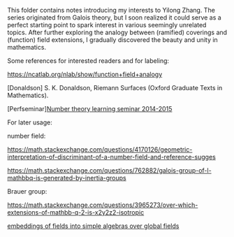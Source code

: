 This folder contains notes introducing my interests to Yilong Zhang. The series originated from Galois theory, but I soon realized it could serve as a perfect starting point to spark interest in various seemingly unrelated topics. After further exploring the analogy between (ramified) coverings and (function) field extensions, I gradually discovered the beauty and unity in mathematics.

Some references for interested readers and for labeling:

https://ncatlab.org/nlab/show/function+field+analogy

\[Donaldson\] S. K. Donaldson, Riemann Surfaces (Oxford Graduate Texts in Mathematics).

\[Perfseminar\][Number theory learning seminar 2014-2015](http://math.stanford.edu/~conrad/Perfseminar/)

For later usage:

number field:

https://math.stackexchange.com/questions/4170126/geometric-interpretation-of-discriminant-of-a-number-field-and-reference-sugges

https://math.stackexchange.com/questions/762882/galois-group-of-l-mathbbq-is-generated-by-inertia-groups

Brauer group:

https://math.stackexchange.com/questions/3965273/over-which-extensions-of-mathbb-q-2-is-x2y2z2-isotropic

[embeddings of fields into simple algebras over global fields](https://projecteuclid.org/journals/asian-journal-of-mathematics/volume-18/issue-2/Embeddings-of-fields-into-simple-algebras-over-global-fields/ajm/1409168529.pdf)

